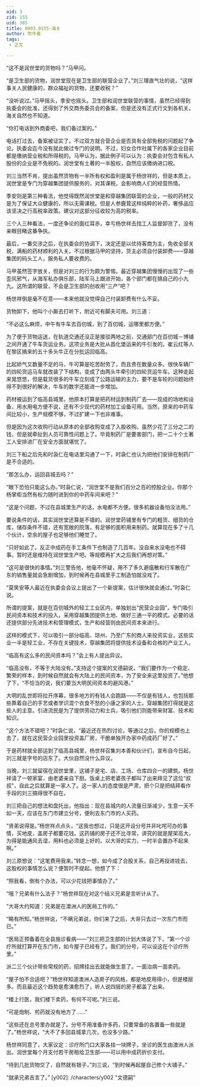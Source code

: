 ```yaml
---
aid: 3
zid: 155
uid: 385
title: 0003.0155-海关
author: 吹牛者
tags: 
 - 正文

---
```




  “这不是润世堂的货物吗？”马甲问。

  “是卫生部的货物，润世堂现在是卫生部的联营企业了。”刘三理直气壮的说，“这样事关人民健康的，群众福祉的货物，还要收税？”

  “没听说过。”马甲摇头，季安也摇头。卫生部和润世堂联营的事情，虽然已经得到执委会的批准，还得到了外交商务委员会的备案，但是还没有正式行文到各机关。海关自然也不知道。

  “你打电话到外商委吧，我们备过案的。”

  电话打过去，备案被证实了。不过双方就合营企业是否具有全部免税的问题起了争论。执委会迄今没有就此做过专门的说明。不过，妇女合作社属下的各家企业目前都是缴纳营业税和所得税的。马甲认为，据此例子可以认为：执委会对包含有私人股份的企业是不免税的。润世堂有土著的一半股权，自然应该缴纳进口税。

  刘三当然不肯，提出虽然货物有一半所有权和盈利是属于杨世祥的，但是本质上，润世堂是专门为穿越集团提供服务的，对其课税，会影响商人们的经营热情。

  季安则是第三种看法，他觉得既然润世堂是和穿越集团联营的企业，一般的药材又是为了保证大众健康的，所以无需课税。但是人参鹿茸这样纯粹的补药，奢侈品应该坚决之行高税率政策。建议对这部分征收较为高的税率。

  三个人三种看法，一度还争论的面红耳赤，幸亏杨世祥去找工人监督卸货了，没有亲眼目睹这番争执。

  最后，一番交涉之后，在执委会的协调下，决定还是以优待客商为主，免收全部关税，满船的药材顺利的入关。不过根据马甲的坚持，货主必须自付装卸费——穿越集团的码头工人，服务私人要收费的。

  马甲虽然签字放关，但是对刘三的行为颇为警惕。最近穿越集团慢慢的出现了一些歪风邪气，从海军私办俱乐部，陆军马上跟进开始，各个部门都在搞自己的小九九。这所谓的联营，不会是卫生部的创收用“三产”吧？

  杨世祥倒是毫不在意——本来他就没觉得自己付装卸费有什么不妥。

  货物卸下，他叫个小厮去打听下，附近可有脚夫可用。刘三道：

  “不必这么麻烦，中午有牛车去百仞城，到了百仞城，运哪里都方便。”

  为了便于货物运送，在轨道交通还没正是接驳两地之前，交通部门在百仞城－博铺之间开通了牛车货运业务。这项业务是大批从昌化堡运来的牛引发的。崔云红等人在黎区搞来的五十多头牛正在分批运回临高。

  比起娇气又数量不足的马，牛可算是吃苦耐劳了，而且贵在数量众多。很快车辆厂的四轮货运马车就改装了下结构，变成了由两头牛牵引的四轮货运牛车。这种走起来晃悠悠，但是载货很多的牛车立刻成了公路运输的主力，要不是车轮的问题始终得不到很好的解决，牛车的数字还能进一步增加。

  药材被运到了临高县城里。他原本打算是把药材运到制药厂去——现成的场地和设备，用水用电方便不说，还有不少现代的药材加工设备可用。当然，原来的中药车间比较小，生产规模不够，不过扩建一下也非难事。

  但是因为这次收购行动从原本的全部收购变成了入股收购。虽然少花了三分之二的钱，但是就牵扯到人员可靠性问题上了。毕竟制药厂是要害部门，把一二十个土著工人安排进厂在安全方面就堪忧了。

  刘三下船之后先和时袅仁在电话里沟通了一下，时袅仁也认为把他们安排在制药厂是不合适的。

  “那怎么办，运回县城去吗？”

  “眼下恐怕只能这么办。”时袅仁说，“润世堂不是我们百分之百的控股企业。你那个杨掌柜当然有权力随时进到你的中药车间来吧？”

  “这是个问题，不过在县城里生产的话，水电都不方便。很多机器设备怕没法用。”

  要说条件的话，其实润世堂还算是不错的。润世堂药铺里有专门的粗货、细货的仓库，储存条件不错，还有宽敞的院落，有足够的面积用来制药。就算现在多了十几个伙计，空余的屋子也足够他们睡觉了。

  “只好如此了。反正中成药在手工条件下也制造了几百年。没自来水没电也不碍事。暂时还是维持在润世堂生产吧。等规模再扩大之后我们再想对策。”

  “这可是很快的事情。”刘三警告他，他毫不怀疑，用不了多久避瘟散和行军散在广东的销售量就会急剧增加，到时候再在县城里手工制造怕就没戏了。

  “莫笑安等人最近在执委会会议上提出了一个新提案，估计很快就会通过。”时袅仁说。

  所谓的提案，就是在百仞城外的轻工工业区内，单独划出“民营企业园”，专门吸引民间资本和技术的投入，采用穿越集团提供土地、做好三通一平的模式。必要的话还提供部分先进技术和管理模式，生产和经营则由民间资本来进行。

  这样的模式下，可以吸引一部分临高、琼州、乃至广东的商人来投资实业，这些实业一半是轻工业，不存在关键技术，穿越集团将提供技术设备和合格的产业工人。

  “临高有这么多的民间资本吗？”会上有人提出异议。

  “临高没有，不等于大陆没有。”支持这个提案的文德嗣说，“我们要作为一个稳定、繁荣的样本，到时候自然就会有大陆上的民间资本，为了安全来这里投资了。”他想了下，“不恰当的说，我们要当大明民间资本的避风港。”

  大明的乱世即将拉开序幕，很多地方的有钱人会跑路——不仅是有钱人，也包括那些靠着自己的手艺或者学识混个衣食不愁的小康之家的人士。穿越集团打得就是这些人的主意。引进流民是为了提供劳动力和士兵，吸引他们则能带来财富、技术和知识。

  “这个方法不错吧？”时袅仁说，“最近还在热烈讨论，等通过之后，你的规模也上去了，就在这民营企业园里投资盖厂房，干脆单独开办家中药成药厂好了。”

  于是药材就全部运到了临高县城里，杨世祥召集刘本善和伙计们，宣布自今日起，刘三就是字号的店东了。大伙自然没什么异议。

  当晚，刘三就留宿在润世堂里，这铺子是宅、店、工场、仓库四合一的建筑。杨世祥请了一顿家宴，由老婆亲自下厨。饭桌上把老婆孩子都叫了出来拜见了这位“叔叔”，自此之后就算是一家人了。这一家人的态度很是严肃，把个只是把结拜看作手段的刘三搞得很不自在。

  刘三把自己的想法和盘托出，他指出：现在县城内的人流量日渐减少，生意一天不如一天，应该在东门市建立分号，便利去东门市的人买药。

  “贤弟说得是。”杨世祥点点头，“这我也想过，只是这开设分号并非叱咤可办的事情，买地皮，盖房子都要花钱。这药铺的房子还不比寻常，讲究的就是屋架高大，为得是能通风去湿，用料也必须是上好的。以大哥的实力，一时半会置办不起来啊。”

  刘三原想说：“这笔费用我来。”转念一想，如今成了合股关系，自己再投进钱去，这股权的事情怎么说？便暂时不提起。他想了下：

  “照我看，倒有个办法，可以少花钱把事情办了。”

  “哦？兄弟有什么法子？”杨世祥现在对这个结义兄弟是言听计从了。

  “大哥大约知道：兄弟是在澳洲人的医局工作的。”

  “略有所知。”杨世祥说，“不瞒兄弟说，你们来了之后，大哥只去过一次东门市而已。”

  “医局正预备着在全县施诊看病——”刘三把卫生部的计划大体说了下，“第一个诊疗所就打算开在东门市，如今屋子已经有了。我们的分号，可以设这在个诊疗所里。”

  派二三个伙计带些常规的药，招牌挂出去就能做生意了。一面治病一面卖药。

  “屋子怕不合适吧？”杨世祥知道澳洲人造房子的风格，都是地皮用得小，但是楼层多。而且最近这个趋势是愈演愈烈了，听人说四层的房子都盖了出来。

  “楼上行医，我们楼下卖药，有何不可呢。”刘三说。

  “可是炮制、煎药就没有地方了……”

  “这些还在总号里办就是了。分号不用准备许多药，只要常备的各置备一些就是了。”杨世祥说，“大不了多回县城拿几次，也没多少路。”

  杨世祥同意了，大家议定：诊疗所门口大家各挂一块牌子，坐诊的医生由澳洲人派出。润世堂每个月支付若干房租给卫生部——可以用中成药折价支付。

  “待到几批货物交了，自然就有银子，”刘三说，“到时候再起屋自己修个大铺子。”

  “就承兄弟吉言了。”
[y002]: /characters/y002 "文德嗣"


